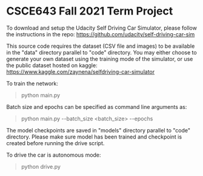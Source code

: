 # CSCE643 Fall 2021 Term Project 

To download and setup the Udacity Self Driving Car Simulator, please follow the instructions in the repo:
https://github.com/udacity/self-driving-car-sim

This source code requires the dataset (CSV file and images) to be available in the "data" directory parallel to "code" directory. You may either choose to generate your own dataset using the training mode of the simulator, or use the public dataset hosted on kaggle: https://www.kaggle.com/zaynena/selfdriving-car-simulator

To train the network:
> python main.py

Batch size and epochs can be specified as command line arguments as:
> python main.py --batch_size <batch_size> --epochs <epochs>

The model checkpoints are saved in "models" directory parallel to "code" directory. Please make sure model has been trained and checkpoint is created before running the drive script.

To drive the car is autonomous mode:
> python drive.py
